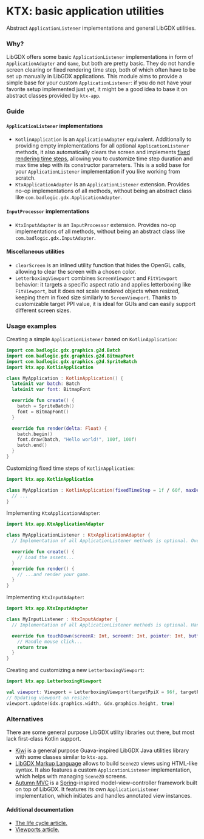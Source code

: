 # KTX: basic application utilities

Abstract `ApplicationListener` implementations and general LibGDX utilities.

### Why?

LibGDX offers some basic `ApplicationListener` implementations in form of `ApplicationAdapter` and `Game`, but both are
pretty basic. They do not handle screen clearing or fixed rendering time step, both of which often have to be set up
manually in LibGDX applications. This module aims to provide a simple base for your custom `ApplicationListener`: if you
do not have your favorite setup implemented just yet, it might be a good idea to base it on abstract classes provided
by `ktx-app`.

### Guide

#### `ApplicationListener` implementations

- `KotlinApplication` is an `ApplicationAdapter` equivalent. Additionally to providing empty implementations for all
optional `ApplicationListener` methods, it also automatically clears the screen and implements
[fixed rendering time steps](http://www.badlogicgames.com/forum/viewtopic.php?p=96803#p96803), allowing you to customize
time step duration and max time step with its constructor parameters. This is a solid base for your `ApplicationListener`
implementation if you like working from scratch.
- `KtxApplicationAdapter` is an `ApplicationListener` extension. Provides no-op implementations of all methods, without
being an abstract class like `com.badlogic.gdx.ApplicationAdapter`.

#### `InputProcessor` implementations

- `KtxInputAdapter` is an `InputProcessor` extension. Provides no-op implementations of all methods, without
being an abstract class like `com.badlogic.gdx.InputAdapter`.

#### Miscellaneous utilities

- `clearScreen` is an inlined utility function that hides the OpenGL calls, allowing to clear the screen with a chosen
color.
- `LetterboxingViewport` combines `ScreenViewport` and `FitViewport` behavior: it targets a specific aspect ratio and
applies letterboxing like `FitViewport`, but it does not scale rendered objects when resized, keeping them in fixed size
similarly to `ScreenViewport`. Thanks to customizable target PPI value, it is ideal for GUIs and can easily support
different screen sizes.

### Usage examples

Creating a simple `ApplicationListener` based on `KotlinApplication`:

```Kotlin
import com.badlogic.gdx.graphics.g2d.Batch
import com.badlogic.gdx.graphics.g2d.BitmapFont
import com.badlogic.gdx.graphics.g2d.SpriteBatch
import ktx.app.KotlinApplication

class MyApplication : KotlinApplication() {
  lateinit var batch: Batch
  lateinit var font: BitmapFont

  override fun create() {
    batch = SpriteBatch()
    font = BitmapFont()
  }

  override fun render(delta: Float) {
    batch.begin()
    font.draw(batch, "Hello world!", 100f, 100f)
    batch.end()
  }
}
```

Customizing fixed time steps of `KotlinApplication`:

```Kotlin
import ktx.app.KotlinApplication

class MyApplication : KotlinApplication(fixedTimeStep = 1f / 60f, maxDeltaTime = 1f / 15f) {
  // ...
}
```

Implementing `KtxApplicationAdapter`:

```Kotlin
import ktx.app.KtxApplicationAdapter

class MyApplicationListener : KtxApplicationAdapter {
  // Implementation of all ApplicationListener methods is optional. Override the ones you need.

  override fun create() {
    // Load the assets...
  }
  override fun render() {
    // ...and render your game.
  }
}
```

Implementing `KtxInputAdapter`:

```Kotlin
import ktx.app.KtxInputAdapter

class MyInputListener : KtxInputAdapter {
  // Implementation of all ApplicationListener methods is optional. Handle the events you plan on supporting.

  override fun touchDown(screenX: Int, screenY: Int, pointer: Int, button: Int) {
    // Handle mouse click...
    return true
  }
}
```

Creating and customizing a new `LetterboxingViewport`:

```Kotlin
import ktx.app.LetterboxingViewport

val viewport: Viewport = LetterboxingViewport(targetPpiX = 96f, targetPpiY = 96f, aspectRatio = 4f / 3f)
// Updating viewport on resize:
viewport.update(Gdx.graphics.width, Gdx.graphics.height, true)
```

### Alternatives

There are some general purpose LibGDX utility libraries out there, but most lack first-class Kotlin support.

- [Kiwi](https://github.com/czyzby/gdx-lml/tree/master/kiwi) is a general purpose Guava-inspired LibGDX Java utilities
library with some classes similar to `ktx-app`.
- [LibGDX Markup Language](https://github.com/czyzby/gdx-lml/tree/master/lml) allows to build `Scene2D` views using
HTML-like syntax. It also features a custom `ApplicationListener` implementation, which helps with managing `Scene2D`
screens.
- [Autumn MVC](https://github.com/czyzby/gdx-lml/tree/master/mvc) is a [Spring](https://spring.io/)-inspired
model-view-controller framework built on top of LibGDX. It features its own `ApplicationListener` implementation, which
initiates and handles annotated view instances.

#### Additional documentation

- [The life cycle article.](https://github.com/libgdx/libgdx/wiki/The-life-cycle)
- [Viewports article.](https://github.com/libgdx/libgdx/wiki/Viewports)
